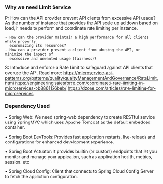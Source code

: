 
### Why we need Limit Service

 P: How can the API provider prevent API clients from excessive API usage? As the number
    of instance that provides the API scale up ad down based on load, it needs to perform 
    and coordinate rate limiting per instance.

    - How can the provider maintain a high performance for all clients while properly 
      economizing its resources?
    - How can a provider prevent a client from abusing the API, or minimize the impact of
      excessive and unwanted usage (fairness)?

 S: Introduce and enforce a Rate Limit to safeguard against API clients that overuse the API. 
    Read more:
    https://microservice-api-patterns.org/patterns/quality/qualityManagementAndGovernance/RateLimit.html
    https://engineering.salesforce.com/coordinated-rate-limiting-in-microservices-bb8861126beb/
    https://dzone.com/articles/rate-limiting-for-microservices

### Dependency Used

• Spring Web:
  We need spring-web dependency to create RESTful service using SpringMVC which uses Apache 
  Tomccat as the default embedded container. 

• Spring Boot DevTools: 
  Provides fast application restarts, live-reloads and configurations for enhanced 
  development experience.

• Spring Boot Actuator:
  It provides builtin (or custom) endpoints that let you monitor and manage your appication,
   such as application health, metrics, session, etc

• Spring Cloud Config:
  Client that connects to Spring Cloud Config Server to fetch the appliction configuration.

